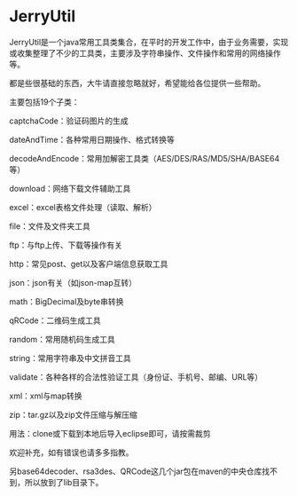 # JerryUtil

JerryUtil是一个java常用工具类集合，在平时的开发工作中，由于业务需要，实现或收集整理了不少的工具类，主要涉及字符串操作、文件操作和常用的网络操作等。

都是些很基础的东西，大牛请直接忽略就好，希望能给各位提供一些帮助。

主要包括19个子类：

captchaCode：验证码图片的生成

dateAndTime：各种常用日期操作、格式转换等

decodeAndEncode：常用加解密工具类（AES/DES/RAS/MD5/SHA/BASE64等）

download：网络下载文件辅助工具

excel：excel表格文件处理（读取、解析）

file：文件及文件夹工具

ftp：与ftp上传、下载等操作有关

http：常见post、get以及客户端信息获取工具

json：json有关（如json-map互转）

math：BigDecimal及byte串转换

qRCode：二维码生成工具

random：常用随机码生成工具

string：常用字符串及中文拼音工具

validate：各种各样的合法性验证工具（身份证、手机号、邮编、URL等）

xml：xml与map转换

zip：tar.gz以及zip文件压缩与解压缩

用法：clone或下载到本地后导入eclipse即可，请按需裁剪

欢迎补充，如有错误也请多多指教。

另base64decoder、rsa3des、QRCode这几个jar包在maven的中央仓库找不到，所以放到了lib目录下。

